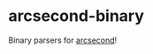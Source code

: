 # arcsecond-binary

Binary parsers for <a href="https://github.com/francisrstokes/arcsecond">arcsecond</a>!